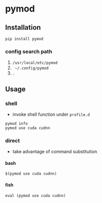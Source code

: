 # pymod

## Installation

```shell
pip install pymod
```

### config search path

1. `/usr/local/etc/pymod`
2. ` ~/.config/pymod`
3. `.`

## Usage

### shell

- invoke shell function under `profile.d`

```shell
pymod info
pymod use cuda cudnn
```

### direct

- take advantage of command substitution

#### bash

```shell
$(pymod use cuda cudnn)
```

#### fish

```shell
eval (pymod use cuda cudnn)
```
